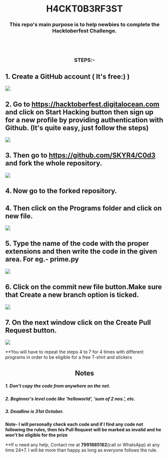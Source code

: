 # <div align="center">H4CKT0B3RF3ST</div>

### <div align="center">This repo's main purpose is to help newbies to complete the Hacktoberfest Challenge.
</div>
<br></br>

### <div align="center">STEPS:-</div>

  ## 1. Create a GitHub account ( It's free:) )
  ![](https://i.ibb.co/4WFftgD/Screenshot-from-2020-10-02-00-30-47.jpg)

  ## 2. Go to https://hacktoberfest.digitalocean.com and click on Start Hacking button then sign up for a new profile by providing authentication with Github. (It's quite easy, just follow the steps)
   ![](https://i.ibb.co/PjrrX2M/Screenshot-from-2020-10-02-00-39-10.jpg)
   
  ## 3. Then go to https://github.com/SKYR4/C0d3 and fork the whole repository.
  ![](https://i.ibb.co/R4p91T9/fork1.jpg)
  
  ## 4. Now go to the forked repository.

  ## 4. Then click on the **Programs** folder and click on **new file**.
  ![](https://i.ibb.co/PGymWWZ/1-0-2-Git-create-file.png)

  ## 5. Type the name of the code with the proper extensions and then write the code in the given area. For eg.- prime.py
  ![](https://i.ibb.co/sm8k4FY/Capture.png)

  ## 6. Click on the **commit new file** button.Make sure that **Create a new branch** option is ticked.
  ![](https://i.ibb.co/1RYZWbm/Capture.png)

  ## 7. On the next window click on the **Create Pull Request** button.
  ![](https://i.ibb.co/VCLckB3/Capture.png)

**You will have to repeat the steps 4 to 7 for 4 times with different programs in order to be eligible for a free T-shirt and stickers

## <div align="center">Notes</div>

##### 1. Don't copy the code from anywhere on the net.
##### 2. Beginner's level code like 'helloworld', 'sum of 2 nos.', etc.
##### 3. Deadline is 31st October.

**Note- I will personally check each code and if I find any code not following the rules, then his Pull Request will be marked as invalid and he won't be eligible for the prize**

**If u need any help, Contact me at **7991885162**(call or WhatsApp) at any time 24*7. I will be more than happy as long as everyone follows the rule.
